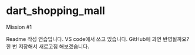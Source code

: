 # dart_shopping_mall
Mission #1

Readme 작성 연습입니다. VS code에서 쓰고 있습니다. GitHub에 과연 반영될까요? 한 번 저장해서 새로고침 해보겠습니다.
